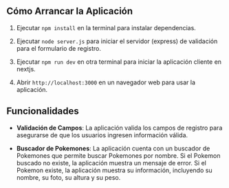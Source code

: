 ## Cómo Arrancar la Aplicación

1. Ejecutar `npm install` en la terminal para instalar dependencias.

2. Ejecutar `node server.js` para iniciar el servidor (express) de validación para el formulario de registro.

3. Ejecutar `npm run dev` en otra terminal para iniciar la aplicación cliente en nextjs.

4. Abrir `http://localhost:3000` en un navegador web para usar la aplicación.

## Funcionalidades

- **Validación de Campos**: La aplicación valida los campos de registro para asegurarse de que los usuarios ingresen información válida.

- **Buscador de Pokemones**: La aplicación cuenta con un buscador de Pokemones que permite buscar Pokemones por nombre. Si el Pokemon buscado no existe, la aplicación muestra un mensaje de error. Si el Pokemon existe, la aplicación muestra su información, incluyendo su nombre, su foto, su altura y su peso.


